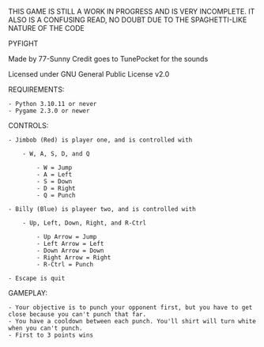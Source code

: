 THIS GAME IS STILL A WORK IN PROGRESS AND IS VERY INCOMPLETE.
IT ALSO IS A CONFUSING READ, NO DOUBT DUE TO THE SPAGHETTI-LIKE
NATURE OF THE CODE

PYFIGHT

Made by 77-Sunny
Credit goes to TunePocket for the sounds

Licensed under GNU General Public License v2.0

REQUIREMENTS:

    - Python 3.10.11 or never
    - Pygame 2.3.0 or newer

CONTROLS:

    - Jimbob (Red) is player one, and is controlled with

        - W, A, S, D, and Q

            - W = Jump
            - A = Left
            - S = Down
            - D = Right
            - Q = Punch
    
    - Billy (Blue) is playeer two, and is controlled with

        - Up, Left, Down, Right, and R-Ctrl

            - Up Arrow = Jump
            - Left Arrow = Left
            - Down Arrow = Down
            - Right Arrow = Right
            - R-Ctrl = Punch

    - Escape is quit

GAMEPLAY:

    - Your objective is to punch your opponent first, but you have to get close because you can't punch that far.
    - You have a cooldown between each punch. You'll shirt will turn white when you can't punch.
    - First to 3 points wins
